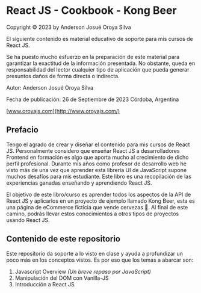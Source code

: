 # React JS - Cookbook - Kong Beer

Copyright © 2023 by Anderson Josué Oroya Silva

El siguiente contenido es material educativo de soporte para mis cursos de React JS.

Se ha puesto mucho esfuerzo en la preparación de este material para garantizar la exactitud de la información presentada. No obstante, queda en responsabilidad del lector cualquier tipo de aplicación que pueda generar presuntos daños de forma directa o indirecta.

Autor: Anderson Josué Oroya Silva

Fecha de publicación: 26 de Septiembre de 2023 Córdoba, Argentina

[www.oroyajs.com](http://www.oroyajs.com/)

## Prefacio

Tengo el agrado de crear y diseñar el contenido para mis cursos de React JS. Personalmente considero que enseñar React JS a desarrolladores Frontend en formación es algo que aporta mucho al crecimiento de dicho perfil profesional. Durante mis años como profesor de desarrollo web he visto más de una vez que aprender esta librería UI de JavaScript supone muchos desafíos para mis estudiante. Este libro es una recopilación de las experiencias ganadas enseñando y aprendiendo React JS.

El objetivo de este libro/curso es aprender todos los aspectos de la API de React JS y aplicarlos en un proyecto de ejemplo llamado Kong Beer, esta es una página de eCommerce ficticia que vende cervezas 🍻. Al final de este camino, podrás llevar estos conocimientos a otros tipos de proyectos usando React JS.

## Contenido de este repositorio

Este repositorio da soporte a lo visto en clase y ayuda a profundizar un poco más en los conceptos vistos. Es por eso que los temas a abarcar son:

1. Javascript Overview *(Un breve repaso por JavaScript)*
2. Manipulación del DOM con Vanilla-JS
3. Introducción a React JS
